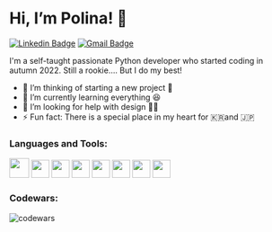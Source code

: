 # Hi, I’m Polina! 👋

[![Linkedin Badge](https://img.shields.io/badge/-LinkedIn-0e76a8?style=flat-square&logo=Linkedin&logoColor=white)](https://www.linkedin.com/)
[![Gmail Badge](https://img.shields.io/badge/-Gmail-c14438?style=flat&logo=Gmail&logoColor=white)](mailto:polina35@gmail.com)

I'm a self-taught passionate Python developer who started coding in autumn 2022. Still a rookie…. But I do my best! 

- 🔭 I’m thinking of starting a new project 🤭
- 🌱 I’m currently learning everything 😆
- 🤔 I’m looking for help with design 👩‍🎨
- ⚡ Fun fact: There is a special place in my heart for 🇰🇷and 🇯🇵

### Languages and Tools:
<code><img height="35" src="https://cdn.jsdelivr.net/gh/devicons/devicon/icons/python/python-original.svg" /></code>
<code><img height="32" src="https://cdn.jsdelivr.net/gh/devicons/devicon/icons/vscode/vscode-original.svg" /></code>
<code><img height="32" src="https://cdn.jsdelivr.net/gh/devicons/devicon/icons/mysql/mysql-original.svg" /></code>
<code><img height="32" src="https://cdn.jsdelivr.net/gh/devicons/devicon/icons/postgresql/postgresql-original.svg" /></code>
<code><img height="32" src="https://cdn.jsdelivr.net/gh/devicons/devicon/icons/django/django-plain.svg" /></code>
<code><img height="32" src="https://cdn.jsdelivr.net/gh/devicons/devicon/icons/git/git-original.svg" /></code>
<code><img height="32" src="https://cdn.jsdelivr.net/gh/devicons/devicon/icons/pandas/pandas-original.svg" /></code>
<code><img height="32" src="https://cdn.jsdelivr.net/gh/devicons/devicon/icons/photoshop/photoshop-plain.svg" /></code>


### Codewars:
![codewars](https://www.codewars.com/users/KuznetsovaPolina/badges/large)
